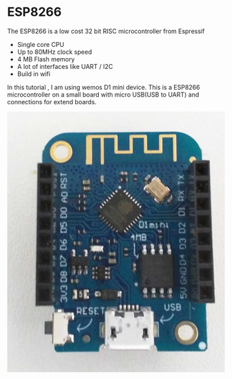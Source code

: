 # ESP8266
The ESP8266 is a low cost 32 bit RISC microcontroller from Espressif 

- Single core CPU
- Up to 80MHz clock speed
- 4 MB Flash memory 
- A lot of interfaces like UART / I2C
- Build in wifi

In this tutorial , I am using wemos D1 mini device. This is a ESP8266 microcontroller on a small board with micro USB(USB to UART) and connections for extend boards. 

![alt text](https://github.com/TangatBaktybergen/ESP/blob/4eac2596533915e684a454bac06f3e3dd47269e0/D1%20mini%20pro.png)

